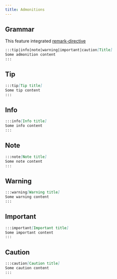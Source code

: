 ```yaml
---
title: Admonitions
---
```


## Grammar

This feature integrated [remark-directive](https://github.com/remarkjs/remark-directive) 

```md
:::tip|info|note|warning|important|caution[Title]
Some admonition content
:::
```

## Tip

```md live
:::tip[Tip title]
Some tip content  
:::
```

## Info

```md live
:::info[Info title]
Some info content
:::
```

## Note

```md live
:::note[Note title]
Some note content
:::
```

## Warning

```md live
:::warning[Warning title]
Some warning content
:::
```
## Important

```md live
:::important[Important title]
Some important content
:::
```

## Caution
```md live
:::caution[Caution title]
Some caution content
:::
```
